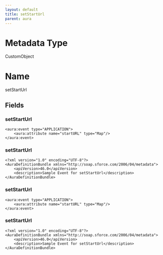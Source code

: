 ```yaml
---
layout: default
title: setStartUrl
parent: aura
---
```

# Metadata Type
CustomObject

# Name
setStartUrl
## Fields
### setStartUrl

```
<aura:event type="APPLICATION">
    <aura:attribute name="startURL" type="Map"/>  
</aura:event>
```
### setStartUrl

```
<?xml version="1.0" encoding="UTF-8"?>
<AuraDefinitionBundle xmlns="http://soap.sforce.com/2006/04/metadata">
    <apiVersion>46.0</apiVersion>
    <description>Sample Event for setStartUrl</description>
</AuraDefinitionBundle>
```
### setStartUrl

```
<aura:event type="APPLICATION">
    <aura:attribute name="startURL" type="Map"/>  
</aura:event>
```
### setStartUrl

```
<?xml version="1.0" encoding="UTF-8"?>
<AuraDefinitionBundle xmlns="http://soap.sforce.com/2006/04/metadata">
    <apiVersion>46.0</apiVersion>
    <description>Sample Event for setStartUrl</description>
</AuraDefinitionBundle>
```
